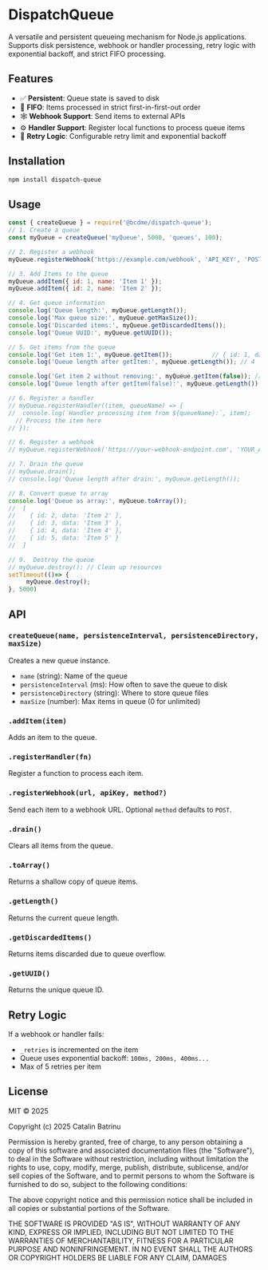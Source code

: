 # DispatchQueue

A versatile and persistent queueing mechanism for Node.js applications. Supports disk persistence, webhook or handler processing, retry logic with exponential backoff, and strict FIFO processing.

## Features

- ✅ **Persistent**: Queue state is saved to disk
- 🔁 **FIFO**: Items processed in strict first-in-first-out order
- 🕸️ **Webhook Support**: Send items to external APIs
- ⚙️ **Handler Support**: Register local functions to process queue items
- 🔂 **Retry Logic**: Configurable retry limit and exponential backoff


## Installation

```bash
npm install dispatch-queue
```

## Usage

```js
const { createQueue } = require('@bcdme/dispatch-queue');
// 1. Create a queue
const myQueue = createQueue('myQueue', 5000, 'queues', 100);

// 2. Register a webhook
myQueue.registerWebhook('https://example.com/webhook', 'API_KEY', 'POST');

// 3. Add Items to the queue
myQueue.addItem({ id: 1, name: 'Item 1' });
myQueue.addItem({ id: 2, name: 'Item 2' });

// 4. Get queue information
console.log('Queue length:', myQueue.getLength());
console.log('Max queue size:', myQueue.getMaxSize());
console.log('Discarded items:', myQueue.getDiscardedItems());
console.log('Queue UUID:', myQueue.getUUID());

// 5. Get items from the queue
console.log('Get item 1:', myQueue.getItem());           // { id: 1, data: 'Item 1' }
console.log('Queue length after getItem:', myQueue.getLength()); // 4

console.log('Get item 2 without removing:', myQueue.getItem(false)); // { id: 2, data: 'Item 2' }
console.log('Queue length after getItem(false):', myQueue.getLength()); // 4

// 6. Register a handler
// myQueue.registerHandler((item, queueName) => {
//  console.log(`Handler processing item from ${queueName}:`, item);
  // Process the item here
// });

// 6. Register a webhook
// myQueue.registerWebhook('https://your-webhook-endpoint.com', 'YOUR_API_KEY', 'POST');

// 7. Drain the queue
// myQueue.drain();
// console.log('Queue length after drain:', myQueue.getLength());

// 8. Convert queue to array
console.log('Queue as array:', myQueue.toArray());
//  [
//    { id: 2, data: 'Item 2' },
//    { id: 3, data: 'Item 3' },
//    { id: 4, data: 'Item 4' },
//    { id: 5, data: 'Item 5' }
//  ]

// 9.  Destroy the queue
// myQueue.destroy(); // Clean up resources
setTimeout(()=> {
     myQueue.destroy();
}, 5000)

```

## API

### `createQueue(name, persistenceInterval, persistenceDirectory, maxSize)`
Creates a new queue instance.

- `name` (string): Name of the queue
- `persistenceInterval` (ms): How often to save the queue to disk
- `persistenceDirectory` (string): Where to store queue files
- `maxSize` (number): Max items in queue (0 for unlimited)

### `.addItem(item)`
Adds an item to the queue.

### `.registerHandler(fn)`
Register a function to process each item.

### `.registerWebhook(url, apiKey, method?)`
Send each item to a webhook URL. Optional `method` defaults to `POST`.

### `.drain()`
Clears all items from the queue.

### `.toArray()`
Returns a shallow copy of queue items.

### `.getLength()`
Returns the current queue length.

### `.getDiscardedItems()`
Returns items discarded due to queue overflow.

### `.getUUID()`
Returns the unique queue ID.

## Retry Logic

If a webhook or handler fails:
- `_retries` is incremented on the item
- Queue uses exponential backoff: `100ms, 200ms, 400ms...`
- Max of 5 retries per item


## License

MIT © 2025

Copyright (c) 2025 Catalin Batrinu

Permission is hereby granted, free of charge, to any person obtaining a copy
of this software and associated documentation files (the "Software"), to deal
in the Software without restriction, including without limitation the rights
to use, copy, modify, merge, publish, distribute, sublicense, and/or sell
copies of the Software, and to permit persons to whom the Software is
furnished to do so, subject to the following conditions:

The above copyright notice and this permission notice shall be included in
all copies or substantial portions of the Software.

THE SOFTWARE IS PROVIDED "AS IS", WITHOUT WARRANTY OF ANY KIND, EXPRESS OR
IMPLIED, INCLUDING BUT NOT LIMITED TO THE WARRANTIES OF MERCHANTABILITY,
FITNESS FOR A PARTICULAR PURPOSE AND NONINFRINGEMENT. IN NO EVENT SHALL THE
AUTHORS OR COPYRIGHT HOLDERS BE LIABLE FOR ANY CLAIM, DAMAGES